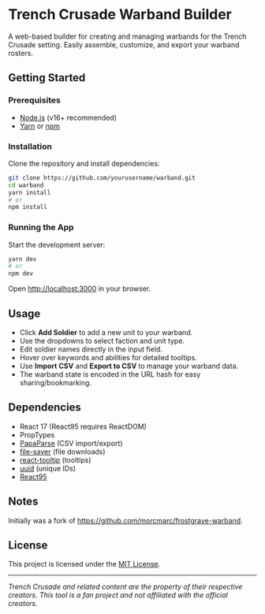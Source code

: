 # Trench Crusade Warband Builder

A web-based builder for creating and managing warbands for the Trench Crusade setting. Easily assemble, customize, and export your warband rosters.

## Getting Started

### Prerequisites

- [Node.js](https://nodejs.org/) (v16+ recommended)
- [Yarn](https://yarnpkg.com/) or [npm](https://www.npmjs.com/)

### Installation

Clone the repository and install dependencies:

```sh
git clone https://github.com/yourusername/warband.git
cd warband
yarn install
# or
npm install
```

### Running the App

Start the development server:

```sh
yarn dev
# or
npm dev
```

Open [http://localhost:3000](http://localhost:3000) in your browser.

## Usage

- Click **Add Soldier** to add a new unit to your warband.
- Use the dropdowns to select faction and unit type.
- Edit soldier names directly in the input field.
- Hover over keywords and abilities for detailed tooltips.
- Use **Import CSV** and **Export to CSV** to manage your warband data.
- The warband state is encoded in the URL hash for easy sharing/bookmarking.

## Dependencies

- React 17 (React95 requires ReactDOM)
- PropTypes
- [PapaParse](https://www.papaparse.com/) (CSV import/export)
- [file-saver](https://github.com/eligrey/FileSaver.js/) (file downloads)
- [react-tooltip](https://react-tooltip.com/) (tooltips)
- [uuid](https://www.npmjs.com/package/uuid) (unique IDs)
- [React95](https://github.com/react95-io/React95)


## Notes
Initially was a fork of https://github.com/morcmarc/frostgrave-warband. 

## License

This project is licensed under the [MIT License](LICENSE).

---

*Trench Crusade and related content are the property of their respective creators. This tool is a fan project and not affiliated with the official creators.*

